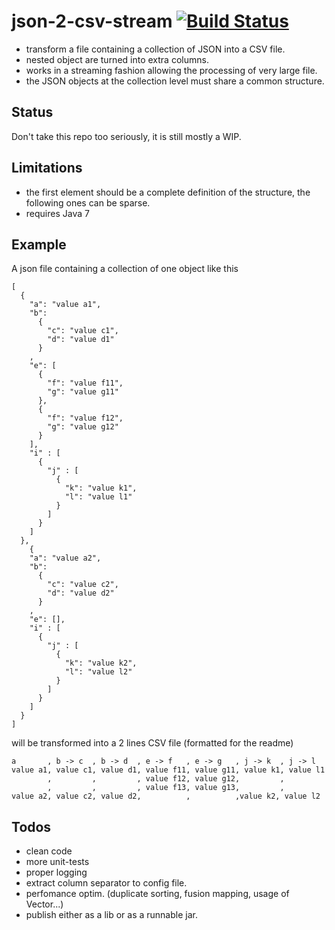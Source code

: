 json-2-csv-stream [![Build Status](https://travis-ci.org/agourlay/json-2-csv-stream.png?branch=master)](https://travis-ci.org/agourlay/json-2-csv-stream)
=========


- transform a file containing a collection of JSON into a CSV file.
- nested object are turned into extra columns.
- works in a streaming fashion allowing the processing of very large file.
- the JSON objects at the collection level must share a common structure. 

## Status

Don't take this repo too seriously, it is still mostly a WIP.

## Limitations

- the first element should be a complete definition of the structure, the following ones can be sparse.
- requires Java 7

## Example

A json file containing a collection of one object like this

```
[ 
  { 
    "a": "value a1",
    "b": 
      {
        "c": "value c1",
        "d": "value d1"
      }
    ,
    "e": [
      {
        "f": "value f11",
        "g": "value g11"
      },
      {
        "f": "value f12",
        "g": "value g12"
      }
    ],
    "i" : [
      {
        "j" : [ 
          {
            "k": "value k1",
            "l": "value l1"
          }
        ]
      }
    ]
  },
    { 
    "a": "value a2",
    "b": 
      {
        "c": "value c2",
        "d": "value d2"
      }
    ,
    "e": [],
    "i" : [
      {
        "j" : [ 
          {
            "k": "value k2",
            "l": "value l2"
          }
        ]
      }
    ]
  }
]
```

will be transformed into a 2 lines CSV file (formatted for the readme)

```
a       , b -> c  , b -> d  , e -> f   , e -> g   , j -> k  , j -> l
value a1, value c1, value d1, value f11, value g11, value k1, value l1
        ,         ,         , value f12, value g12,         ,
        ,         ,         , value f13, value g13,         ,
value a2, value c2, value d2,          ,          ,value k2, value l2

```

## Todos

- clean code
- more unit-tests
- proper logging
- extract column separator to config file.
- perfomance optim. (duplicate sorting, fusion mapping, usage of Vector...)
- publish either as a lib or as a runnable jar.
